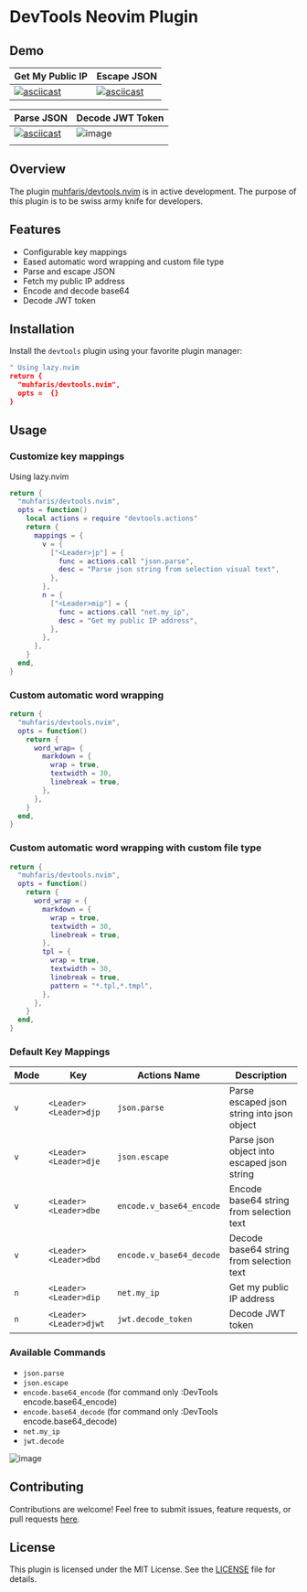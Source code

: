 # DevTools Neovim Plugin

## Demo

| Get My Public IP                                                                                                         | Escape JSON                                                                                                              |
| ------------------------------------------------------------------------------------------------------------------------ | ------------------------------------------------------------------------------------------------------------------------ |
| [![asciicast](https://asciinema.org/a/9Gs6j4HPcbXYdmVgR97f13I0J.svg)](https://asciinema.org/a/9Gs6j4HPcbXYdmVgR97f13I0J) | [![asciicast](https://asciinema.org/a/wdd7vhRRuBNT2Yi3j6Om8DgGx.svg)](https://asciinema.org/a/wdd7vhRRuBNT2Yi3j6Om8DgGx) |

| Parse JSON                                                                                                               | Decode JWT Token                                                                          |
| ------------------------------------------------------------------------------------------------------------------------ | ----------------------------------------------------------------------------------------- |
| [![asciicast](https://asciinema.org/a/5bTwLmv5TCffq4xgGrkOIQYiP.svg)](https://asciinema.org/a/5bTwLmv5TCffq4xgGrkOIQYiP) | ![image](https://github.com/user-attachments/assets/3bb9f0f7-7423-4b86-92b3-c19405021565) |
|                                                                                                                          |

## Overview

The plugin [muhfaris/devtools.nvim](https://github.com/muhfaris/devtools.nvim) is in active development. The purpose of this plugin is to be swiss army knife for developers.

## Features

- Configurable key mappings
- Eased automatic word wrapping and custom file type
- Parse and escape JSON
- Fetch my public IP address
- Encode and decode base64
- Decode JWT token

## Installation

Install the `devtools` plugin using your favorite plugin manager:

```lua
" Using lazy.nvim
return {
  "muhfaris/devtools.nvim",
  opts =  {}
}
```

## Usage

### Customize key mappings

Using lazy.nvim

```lua
return {
  "muhfaris/devtools.nvim",
  opts = function()
    local actions = require "devtools.actions"
    return {
      mappings = {
        v = {
          ["<Leader>jp"] = {
            func = actions.call "json.parse",
            desc = "Parse json string from selection visual text",
          },
        },
        n = {
          ["<Leader>mip"] = {
            func = actions.call "net.my_ip",
            desc = "Get my public IP address",
          },
        },
      },
    }
  end,
}
```

### Custom automatic word wrapping

```lua
return {
  "muhfaris/devtools.nvim",
  opts = function()
    return {
      word_wrap= {
        markdown = {
          wrap = true,
          textwidth = 30,
          linebreak = true,
        },
      },
    }
  end,
}
```

### Custom automatic word wrapping with custom file type

```lua
return {
  "muhfaris/devtools.nvim",
  opts = function()
    return {
      word_wrap = {
        markdown = {
          wrap = true,
          textwidth = 30,
          linebreak = true,
        },
        tpl = {
          wrap = true,
          textwidth = 30,
          linebreak = true,
          pattern = "*.tpl,*.tmpl",
        },
      },
    }
  end,
}
```

### Default Key Mappings

| Mode | Key                    | Actions Name             | Description                                |
| ---- | ---------------------- | ------------------------ | ------------------------------------------ |
| `v`  | `<Leader><Leader>djp`  | `json.parse`             | Parse escaped json string into json object |
| `v`  | `<Leader><Leader>dje`  | `json.escape`            | Parse json object into escaped json string |
| `v`  | `<Leader><Leader>dbe`  | `encode.v_base64_encode` | Encode base64 string from selection text   |
| `v`  | `<Leader><Leader>dbd`  | `encode.v_base64_decode` | Decode base64 string from selection text   |
| `n`  | `<Leader><Leader>dip`  | `net.my_ip`              | Get my public IP address                   |
| `n`  | `<Leader><Leader>djwt` | `jwt.decode_token`       | Decode JWT token                           |

### Available Commands

- `json.parse`
- `json.escape`
- `encode.base64_encode` (for command only :DevTools encode.base64_encode)
- `encode.base64_decode` (for command only :DevTools encode.base64_decode)
- `net.my_ip`
- `jwt.decode`

![image](https://github.com/user-attachments/assets/f7cb4898-b929-47fc-8416-ebd1fa03e795)

## Contributing

Contributions are welcome! Feel free to submit issues, feature requests, or pull requests [here](https://github.com/username/devtools).

## License

This plugin is licensed under the MIT License. See the [LICENSE](./LICENSE) file for details.
